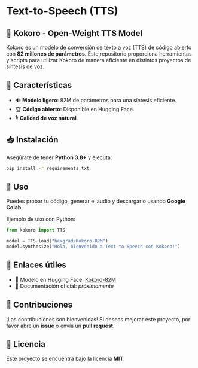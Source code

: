 # Text-to-Speech (TTS)

## 📢 Kokoro - Open-Weight TTS Model

[Kokoro](https://huggingface.co/hexgrad/Kokoro-82M) es un modelo de conversión de texto a voz (TTS) de código abierto con **82 millones de parámetros**. Este repositorio proporciona herramientas y scripts para utilizar Kokoro de manera eficiente en distintos proyectos de síntesis de voz.

## 🚀 Características
- 🔊 **Modelo ligero**: 82M de parámetros para una síntesis eficiente.
- 🏆 **Código abierto**: Disponible en Hugging Face.
- 🎙️ **Calidad de voz natural**.

## 📥 Instalación
Asegúrate de tener **Python 3.8+** y ejecuta:
```bash
pip install -r requirements.txt
```

## 🚀 Uso

Puedes probar tu código, generar el audio y descargarlo usando **Google Colab**.

Ejemplo de uso con Python:
```python
from kokoro import TTS

model = TTS.load("hexgrad/Kokoro-82M")
model.synthesize("Hola, bienvenido a Text-to-Speech con Kokoro!")
```

## 📌 Enlaces útiles
- 📄 Modelo en Hugging Face: [Kokoro-82M](https://huggingface.co/hexgrad/Kokoro-82M)
- 📖 Documentación oficial: *próximamente*

## 🤝 Contribuciones
¡Las contribuciones son bienvenidas! Si deseas mejorar este proyecto, por favor abre un **issue** o envía un **pull request**.

## 📝 Licencia
Este proyecto se encuentra bajo la licencia **MIT**.




